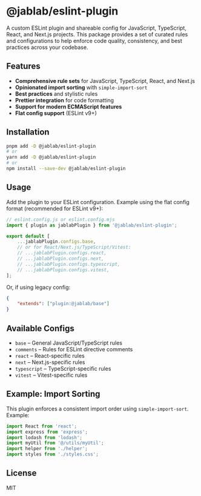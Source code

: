 # @jablab/eslint-plugin

A custom ESLint plugin and shareable config for JavaScript, TypeScript, React, and Next.js projects. This package provides a set of curated rules and configurations to help enforce code quality, consistency, and best practices across your codebase.

## Features

- **Comprehensive rule sets** for JavaScript, TypeScript, React, and Next.js
- **Opinionated import sorting** with `simple-import-sort`
- **Best practices** and stylistic rules
- **Prettier integration** for code formatting
- **Support for modern ECMAScript features**
- **Flat config support** (ESLint v9+)

## Installation

```bash
pnpm add -D @jablab/eslint-plugin
# or
yarn add -D @jablab/eslint-plugin
# or
npm install --save-dev @jablab/eslint-plugin
```

## Usage

Add the plugin to your ESLint configuration. Example using the flat config format (recommended for ESLint v9+):

```js
// eslint.config.js or eslint.config.mjs
import { plugin as jablabPlugin } from '@jablab/eslint-plugin';

export default [
	...jablabPlugin.configs.base,
	// or for React/Next.js/TypeScript/Vitest:
	// ...jablabPlugin.configs.react,
	// ...jablabPlugin.configs.next,
	// ...jablabPlugin.configs.typescript,
	// ...jablabPlugin.configs.vitest,
];
```

Or, if using legacy config:

```json
{
	"extends": ["plugin:@jablab/base"]
}
```

## Available Configs

- `base` – General JavaScript/TypeScript rules
- `comments` – Rules for ESLint directive comments
- `react` – React-specific rules
- `next` – Next.js-specific rules
- `typescript` – TypeScript-specific rules
- `vitest` – Vitest-specific rules

## Example: Import Sorting

This plugin enforces a consistent import order using `simple-import-sort`. Example:

```js
import React from 'react';
import express from 'express';
import lodash from 'lodash';
import myUtil from '@/utils/myUtil';
import helper from './helper';
import styles from './styles.css';
```

## License

MIT
